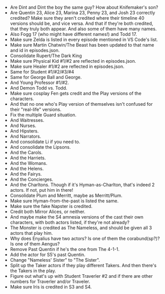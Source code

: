 - Are Dint and Dint the boy the same guy? How about Knifemaker's son?
- Are Quentin 23, Alice 23, Marina 23, Penny 23, and Josh 23 correctly credited? Make sure they aren't credited where their timeline 40 versions should be, and vice versa. And that if they're both credited, that they truly both appear. And also some of them have many names.
- Also Fogg 17 (who might have different names!) and Todd 17.
- Make sure Zelda is listed in every episode mentioned in VS Code's list.
- Make sure Martin Chatwin/The Beast has been updated to that name and id in episodes.json.
- Consolidate Rupert/The Dark King
- Make sure Physical Kid #1/#2 are reflected in episodes.json.
- Make sure Healer #1/#2 are reflected in episodes.json.
- Same for Student #1/#2/#3/#4
- Same for George Ball and George.
- And Young Professor #1/#2.
- And Demon Todd vs. Todd.
- Make sure cosplay Fen gets credit and the Play versions of the characters.
- And that no one who's Play version of themselves isn't confused for their "real-life" versions.
- Fix the multiple Guard situation.
- And Waitresses.
- And Nurses.
- And Hipsters.
- And Narrators.
- And consolidate Li if you need to.
- And consolidate the Lipsons.
- And the Carols.
- And the Harriets.
- And the Womans.
- And the Helens.
- And the Fairys.
- And the Concierges.
- And the Charltons. Though if it's Hyman-as-Charlton, that's indeed 2 actors. If not, put him in there!
- Consolidate Plum and Merritt, maybe as Merritt/Plum.
- Make sure Hyman-from-the-past is listed the same.
- Make sure the fake Napster is credited.
- Credit both Mirror Alices, or neither.
- And maybe make the S4 amnesia versions of the cast their own characters, with both actors listed, if they're not already?
- The Monster is credited as The Nameless, and should be given all 3 actors that play him.
- Why does Enyalius have two actors? Is one of them the corabund(sp?)? Is one of them Aengus?
- Remove Past Quentin if he's the one from The 4-1-1.
- Add the actor for S5's past Quentin.
- Change "Nameless' Sister" to "The Sister".
- Split up the Taker actors if they play different Takers. And then there's the Takers in the play.
- Figure out what's up with Student Traverler #2 and if there are other numbers for Traverler and/or Traveler.
- Make sure Iris is credited in S3 and S4.
